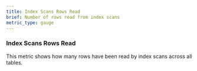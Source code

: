 ```yaml
---
title: Index Scans Rows Read
brief: Number of rows read from index scans
metric_type: gauge
---
```


### Index Scans Rows Read

This metric shows how many rows have been read by index scans across all tables.
